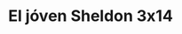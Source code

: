 ---
layout: episodios
title: "El jóven Sheldon 3x14"
url_serie_padre: 'el-joven-sheldon/temporada-3'
category: 'series'
capitulo: 'yes'
anio: '2019'
prev: 'capitulo-13'
proximo: 'capitulo-15'
sandbox: allow-same-origin allow-forms
idioma: 'Subtitulado'
reproductor: 'fembed'
calidad: 'Full HD'
reproductores_fembed: ["https://feurl.com/v/qyx65ie6pkwgrdq","Subtitulado"]
reproductores_upstream: ["https://upstream.to/embed-ofi8i3in64e5.html","Subtitulado"]
image_banner: 'https://res.cloudinary.com/u4innovation/image/upload/v1561429447/big-bang-temporada1banner-min_rlp7il.jpg'
tags:
- Comedia
---